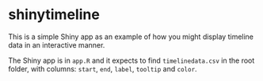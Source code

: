 # shinytimeline

This is a simple Shiny app as an example of how you might display
timeline data in an interactive manner.

The Shiny app is in `app.R` and it expects to find `timelinedata.csv`
in the root folder, with columns: `start`, `end`, `label`, `tooltip`
and `color`.
